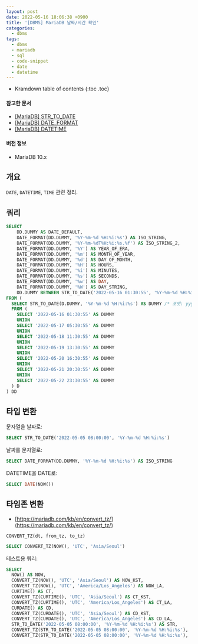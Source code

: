```yaml
---
layout: post
date: 2022-05-16 18:06:38 +0900
title: '[DBMS] MariaDB 날짜/시간 확인'
categories:
  - dbms
tags:
  - dbms
  - mariadb
  - sql
  - code-snippet
  - date
  - datetime
---
```


* Kramdown table of contents
{:toc .toc}

#### 참고한 문서

- [\[MariaDB\] STR_TO_DATE](https://mariadb.com/kb/en/str_to_date/)
- [\[MariaDB\] DATE_FORMAT](https://mariadb.com/kb/en/date_format/)
- [\[MariaDB\] DATETIME](https://mariadb.com/kb/en/datetime/)

#### 버전 정보

- MariaDB 10.x


## 개요

`DATE`, `DATETIME`, `TIME` 관련 정리.


## 쿼리

```sql
SELECT
    DD.DUMMY AS DATE_DEFAULT,
    DATE_FORMAT(DD.DUMMY, '%Y-%m-%d %H:%i:%s') AS ISO_STRING,
    DATE_FORMAT(DD.DUMMY, '%Y-%m-%dT%H:%i:%s.%f') AS ISO_STRING_2,
    DATE_FORMAT(DD.DUMMY, '%Y') AS YEAR_OF_ERA,
    DATE_FORMAT(DD.DUMMY, '%m') AS MONTH_OF_YEAR,
    DATE_FORMAT(DD.DUMMY, '%d') AS DAY_OF_MONTH,
    DATE_FORMAT(DD.DUMMY, '%H') AS HOURS,
    DATE_FORMAT(DD.DUMMY, '%i') AS MINUTES,
    DATE_FORMAT(DD.DUMMY, '%s') AS SECONDS,
    DATE_FORMAT(DD.DUMMY, '%w') AS DAY,
    DATE_FORMAT(DD.DUMMY, '%W') AS DAY_STRING,
    DD.DUMMY BETWEEN STR_TO_DATE('2022-05-16 01:30:55', '%Y-%m-%d %H:%i:%s') AND STR_TO_DATE('2022-05-17 05:30:55', '%Y-%m-%d %H:%i:%s') AS BETWEEEEEEN
FROM (
  SELECT STR_TO_DATE(D.DUMMY, '%Y-%m-%d %H:%i:%s') AS DUMMY /* 포맷: yyyy-MM-dd HH:mm:dd */
  FROM (
    SELECT '2022-05-16 01:30:55' AS DUMMY
    UNION
    SELECT '2022-05-17 05:30:55' AS DUMMY
    UNION
    SELECT '2022-05-18 11:30:55' AS DUMMY
    UNION
    SELECT '2022-05-19 13:30:55' AS DUMMY
    UNION
    SELECT '2022-05-20 16:30:55' AS DUMMY
    UNION
    SELECT '2022-05-21 20:30:55' AS DUMMY
    UNION
    SELECT '2022-05-22 23:30:55' AS DUMMY
  ) D
) DD
```


## 타입 변환

문자열을 날짜로:

```sql
SELECT STR_TO_DATE('2022-05-05 08:00:00', '%Y-%m-%d %H:%i:%s')
```

날짜를 문자열로:

```sql
SELECT DATE_FORMAT(DD.DUMMY, '%Y-%m-%d %H:%i:%s') AS ISO_STRING
```

DATETIME을 DATE로:

```sql
SELECT DATE(NOW())
```


## 타임존 변환

- [https://mariadb.com/kb/en/convert_tz/](https://mariadb.com/kb/en/convert_tz/)

```
CONVERT_TZ(dt, from_tz, to_tz)
```

```sql
SELECT CONVERT_TZ(NOW(), 'UTC', 'Asia/Seoul')
```

테스트용 쿼리:

```sql
SELECT
  NOW() AS NOW,
  CONVERT_TZ(NOW(), 'UTC', 'Asia/Seoul') AS NOW_KST,
  CONVERT_TZ(NOW(), 'UTC', 'America/Los_Angeles') AS NOW_LA,
  CURTIME() AS CT,
  CONVERT_TZ(CURTIME(), 'UTC', 'Asia/Seoul') AS CT_KST,
  CONVERT_TZ(CURTIME(), 'UTC', 'America/Los_Angeles') AS CT_LA,
  CURDATE() AS CD,
  CONVERT_TZ(CURDATE(), 'UTC', 'Asia/Seoul') AS CD_KST,
  CONVERT_TZ(CURDATE(), 'UTC', 'America/Los_Angeles') AS CD_LA,
  STR_TO_DATE('2022-05-05 08:00:00', '%Y-%m-%d %H:%i:%s') AS STR,
  CONVERT_TZ(STR_TO_DATE('2022-05-05 08:00:00', '%Y-%m-%d %H:%i:%s'), 'UTC', 'Asia/Seoul') AS STR_KST,
  CONVERT_TZ(STR_TO_DATE('2022-05-05 08:00:00', '%Y-%m-%d %H:%i:%s'), 'UTC', 'America/Los_Angeles') AS STR_LA
```

